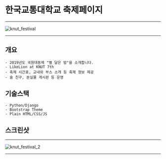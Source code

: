 # 한국교통대학교 축제페이지

***

![knut_festival](https://user-images.githubusercontent.com/22811639/64707291-c214ee00-d4ed-11e9-81bf-b86cb81715a3.jpg)

***

## 개요
    - 2019년도 국원대동제 "별 달은 밤"을 소개합니다.
    - LikeLion at KNUT 7th
    - 축제 시간표, 교내외 부스 소개 등 축제 정보 제공
    - 술 친구, 분실물 게시판 등 운영

## 기술스택
    - Python/Django
    - Bootstrap Theme
    - Plain HTML/CSS/JS
    
## 스크린샷

***

![knut_festival_2](https://user-images.githubusercontent.com/22811639/64709631-90058b00-d4f1-11e9-8e77-bc11777a33fc.jpg)

***
